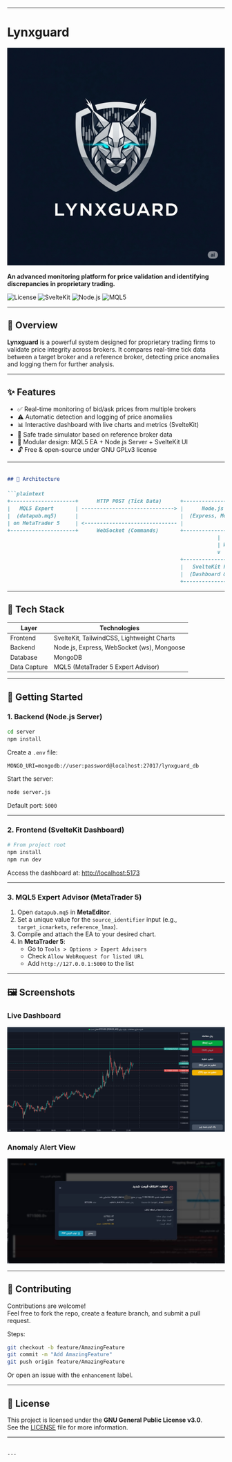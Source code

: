 
---


# Lynxguard

![Lynxguard Logo](/Lynx-Gurd-Logo.png)

**An advanced monitoring platform for price validation and identifying discrepancies in proprietary trading.**

![License](https://img.shields.io/badge/License-GPLv3-blue.svg)
![SvelteKit](https://img.shields.io/badge/SvelteKit-FF3E00?logo=svelte&logoColor=white)
![Node.js](https://img.shields.io/badge/Node.js-339933?logo=nodedotjs&logoColor=white)
![MQL5](https://img.shields.io/badge/MQL5-0053A6?logo=metatrader&logoColor=white)

---

## 📌 Overview

**Lynxguard** is a powerful system designed for proprietary trading firms to validate price integrity across brokers. It compares real-time tick data between a target broker and a reference broker, detecting price anomalies and logging them for further analysis.

---

## ✨ Features

- ✅ Real-time monitoring of bid/ask prices from multiple brokers
- ⚠️ Automatic detection and logging of price anomalies
- 📊 Interactive dashboard with live charts and metrics (SvelteKit)
- 🧪 Safe trade simulator based on reference broker data
- 🧩 Modular design: MQL5 EA + Node.js Server + SvelteKit UI
- 🔓 Free & open-source under GNU GPLv3 license

---

```markdown

## 🧱 Architecture

```plaintext
+---------------------+      HTTP POST (Tick Data)      +-------------------------+
|   MQL5 Expert       | ------------------------------> |      Node.js Server     |
|  (datapub.mq5)      |                                 |  (Express, MongoDB, WS) |
| on MetaTrader 5     | <------------------------------ |                         |
+---------------------+      WebSocket (Commands)       +-------------------------+
                                                                    |
                                                                    | WebSocket (Live Data)
                                                                    v
                                                        +-------------------------+
                                                        |   SvelteKit Frontend    |
                                                        |  (Dashboard & Simulator)|
                                                        +-------------------------+
```

---

## 🧰 Tech Stack

| Layer        | Technologies                        |
| ------------ | ------------------------------------ |
| Frontend     | SvelteKit, TailwindCSS, Lightweight Charts |
| Backend      | Node.js, Express, WebSocket (ws), Mongoose |
| Database     | MongoDB                             |
| Data Capture | MQL5 (MetaTrader 5 Expert Advisor)  |

---

## 🚀 Getting Started

### 1. Backend (Node.js Server)

```bash
cd server
npm install
```

Create a `.env` file:

```env
MONGO_URI=mongodb://user:password@localhost:27017/lynxguard_db
```

Start the server:

```bash
node server.js
```

Default port: `5000`

---

### 2. Frontend (SvelteKit Dashboard)

```bash
# From project root
npm install
npm run dev
```

Access the dashboard at: [http://localhost:5173](http://localhost:5173)

---

### 3. MQL5 Expert Advisor (MetaTrader 5)

1. Open `datapub.mq5` in **MetaEditor**.
2. Set a unique value for the `source_identifier` input (e.g., `target_icmarkets`, `reference_lmax`).
3. Compile and attach the EA to your desired chart.
4. In **MetaTrader 5**:
   - Go to `Tools > Options > Expert Advisors`
   - Check `Allow WebRequest for listed URL`
   - Add `http://127.0.0.1:5000` to the list

---

## 🖼️ Screenshots

### Live Dashboard

![Dashboard](screenshots/sim.png)

### Anomaly Alert View

![Alert Example](screenshots/alert.png)

---

## 🤝 Contributing

Contributions are welcome!  
Feel free to fork the repo, create a feature branch, and submit a pull request.

Steps:

```bash
git checkout -b feature/AmazingFeature
git commit -m "Add AmazingFeature"
git push origin feature/AmazingFeature
```

Or open an issue with the `enhancement` label.

---

## 📄 License

This project is licensed under the **GNU General Public License v3.0**.  
See the [LICENSE](LICENSE) file for more information.

---

```

---
